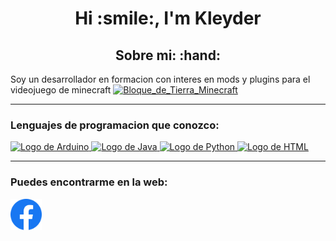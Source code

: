 <h1 align="center">Hi :smile:, I'm Kleyder </h1>

<h2 align="center"> Sobre mi: :hand: </h2>


<p> Soy un desarrollador en formacion con interes en mods y plugins para el videojuego de minecraft 
    <a href = "https://www.minecraft.net/es-es" target = "_blank" rel = "noopener noreferrer">
        <img src="https://github.com/user-attachments/assets/11fb4b7d-66ac-49d1-966e-034f6ce8d88b" alt="Bloque_de_Tierra_Minecraft" width="30" height="30" style="padding: 0;"> 
    </a> </p>

<p>  </p>

---

### Lenguajes de programacion que conozco:
<div>
    <a href = "https://www.arduino.cc/" target = "_blank" rel = "noopener noreferrer">
        <img src="https://cdn.jsdelivr.net/gh/devicons/devicon@latest/icons/arduino/arduino-original-wordmark.svg" alt = "Logo de Arduino" width = "40" height = "40" />
    </a>
    <a href = "https://www.java.com/es/" target = "_blank" rel = "noopener noreferrer">
        <img src="https://cdn.jsdelivr.net/gh/devicons/devicon@latest/icons/java/java-original-wordmark.svg" alt = "Logo de Java" width = "40" height = "40" />
    </a>
    <a href = "https://www.python.org/" target = "_blank" rel = "noopener noreferrer">
        <img src="https://cdn.jsdelivr.net/gh/devicons/devicon@latest/icons/python/python-original-wordmark.svg" alt = "Logo de Python" width = "40" height = "40" />
    </a>
    <a href = "https://developer.mozilla.org/es/docs/Web/HTML" target = "_blank" rel = "noopener noreferrer">
        <img src="https://cdn.jsdelivr.net/gh/devicons/devicon@latest/icons/html5/html5-original-wordmark.svg" alt = "Logo de HTML" width = "40" height = "40" />
    </a>
</div>

---

### Puedes encontrarme en la web:
<div>
<a href = "https://www.facebook.com/profile.php?id=100015317171103" target = "_blank" rel = "noopener noreferrer">
<img src = https://github.com/KleyderMurillo/KleyderMurillo/blob/main/iconos_redessociales/facebook.png alt = "Logo de facebook" width = "50" height = "50" />
</div>